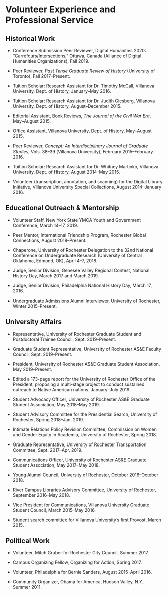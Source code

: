 # Volunteer Experience and Professional Service #

## Historical Work ##
* Conference Submission Peer Reviewer, Digital Humanities 2020: “Carrefours/Intersections,” Ottawa, Canada (Alliance of Digital Humanities Organizations), Fall 2019.

* Peer Reviewer, *Past Tense Graduate Review of History* (University of Toronto), Fall 2017–Present.

* Tuition Scholar: Research Assistant for Dr. Timothy McCall, Villanova University, Dept. of History, January–May 2016.	

* Tuition Scholar: Research Assistant for Dr. Judith Giesberg, Villanova University, Dept. of History, August–December 2015.

* Editorial Assistant, Book Reviews, *The Journal of the Civil War Era*, May–August 2015.

* Office Assistant, Villanova University, Dept. of History, May–August 2015.

* Peer Reviewer, *Concept: An Interdisciplinary Journal of Graduate Studies*, Vols. 38–39 (Villanova University), February 2015–February 2016.

* Tuition Scholar: Research Assistant for Dr. Whitney Martinko, Villanova University, Dept. of History, August 2014–May 2015.

* Volunteer (transcription, annotation, and scanning) for the Digital Library Initiative, Villanova University Special Collections, August 2014–January 2016.

## Educational Outreach & Mentorship ##
* Volunteer Staff, New York State YMCA Youth and Government Conference, March 14–17, 2019. 

* Peer Mentor, International Friendship Program, Rochester Global Connections, August 2018–Present.

* Chaperone, University of Rochester Delegation to the 32nd National Conference on Undergraduate Research (University of Central Oklahoma, Edmond, OK), April 4–7, 2018. 

* Judge, Senior Division, Genesee Valley Regional Contest, National History Day, March 2017 and March 2019. 

* Judge, Senior Division, Philadelphia National History Day, March 17, 2016.

* Undergraduate Admissions Alumni Interviewer, University of Rochester, Winter 2015–Present. 

## University Affairs ##

* Representative, University of Rochester Graduate Student and Postdoctoral Trainee Council, Sept. 2019–Present. 

* Graduate Student Representative, University of Rochester AS&E Faculty Council, Sept. 2019–Present.

* President, University of Rochester AS&E Graduate Student Association, May 2019–Present.

* Edited a 173-page report for the University of Rochester Office of the President, proposing a multi-stage project to conduct sustained outreach to Native American nations. January–July 2019. 

* Student Advocacy Officer, University of Rochester AS&E Graduate Student Association, May 2018–May 2019. 

* Student Advisory Committee for the Presidential Search, University of Rochester, Spring 2018–Jan. 2019.

* Intimate Relations Policy Revision Committee, Commission on Women and Gender Equity in Academia, University of Rochester, Spring 2018. 

* Graduate Representative, University of Rochester Transportation Committee, Sept. 2017–Apr. 2019.

* Communications Officer, University of Rochester AS&E Graduate Student Association, May 2017–May 2018.

* Young Alumni Council, University of Rochester, October 2016–October 2018. 

* River Campus Libraries Advisory Committee, University of Rochester, September 2016–May 2018.

* Vice President for Communications, Villanova University Graduate Student Council, March 2015–May 2016.

* Student search committee for Villanova University’s first Provost, March 2015. 

## Political Work ##

* Volunteer, Mitch Gruber for Rochester City Council, Summer 2017.

* Campus Organizing Fellow, Organizing for Action, Spring 2017. 

* Volunteer, Philadelphia for Bernie Sanders, August 2015–April 2016. 

* Community Organizer, Obama for America, Hudson Valley, N.Y., Summer 2011.
